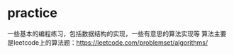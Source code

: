 practice
========

一些基本的编程练习，包括数据结构的实现，一些有意思的算法实现等
算法主要是leetcode上的算法题：https://leetcode.com/problemset/algorithms/
